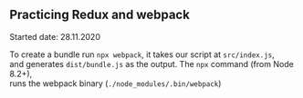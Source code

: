 
## Practicing Redux and webpack

Started date: 28.11.2020

To create a bundle run `npx webpack`, it takes our script at `src/index.js`,\
and generates `dist/bundle.js` as the output. The `npx` command (from Node 8.2+),\
runs the webpack binary (`./node_modules/.bin/webpack`)
